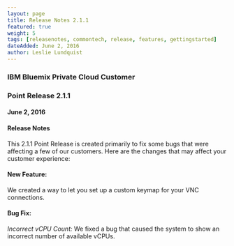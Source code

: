 ```yaml
---
layout: page
title: Release Notes 2.1.1
featured: true
weight: 5
tags: [releasenotes, commontech, release, features, gettingstarted]
dateAdded: June 2, 2016
author: Leslie Lundquist
---
```


### IBM Bluemix Private Cloud Customer

### Point Release 2.1.1

#### June 2, 2016

#### Release Notes

This 2.1.1 Point Release is created primarily to fix some bugs that were affecting a few of our customers. Here are the changes that may affect your customer experience:

#### New Feature:

We created a way to let you set up a custom keymap for your VNC connections.

#### Bug Fix:

_Incorrect vCPU Count:_ We fixed a bug that caused the system to show an incorrect number of available vCPUs.
